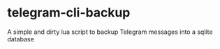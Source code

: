 # telegram-cli-backup
A simple and dirty lua script to backup Telegram messages into a sqlite database

